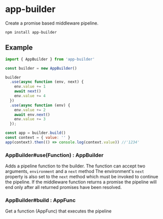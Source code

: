 # app-builder

Create a promise based middleware pipeline.

`npm install app-builder`

## Example 

```javascript
import { AppBuilder } from 'app-builder'

const builder = new AppBuilder()

builder
  .use(async function (env, next) {
    env.value += 1
    await next()
    env.value += 4
  })
  .use(async function (env) {
    env.value += 2
    await env.next()
    env.value += 3
  });

const app = builder.build()
const context = { value: '' }
app(context).then(() => console.log(context.value)) //'1234'

```

### AppBuilder#use(Function) : AppBuilder 

Adds a pipeline function to the builder. The function can accept two arguments,
`environment` and a `next` method The environment's `next` property is also set to the
`next` method which must be invoked to continue the pipeline. If the middleware function returns
a promise the pipeline will end only after all returned promises have been resolved.

### AppBuilder#build : AppFunc

Get a function (AppFunc) that executes the pipeline